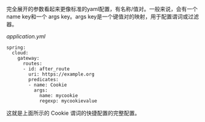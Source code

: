 完全展开的参数看起来更像标准的yaml配置，有名称/值对。一般来说，会有一个 name key和一个 args key。args key是一个键值对的映射，用于配置谓词或过滤器。

_application.yml_



```plain
spring:
  cloud:
    gateway:
      routes:
      - id: after_route
        uri: https://example.org
        predicates:
        - name: Cookie
          args:
            name: mycookie
            regexp: mycookievalue
```



这就是上面所示的 Cookie 谓词的快捷配置的完整配置。


